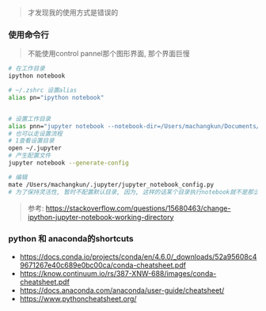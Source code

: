 > 才发现我的使用方式是错误的



### 使用命令行
> 不能使用control pannel那个图形界面, 那个界面巨慢
```sh
# 在工作目录
ipython notebook

# ~/.zshrc 设置alias
alias pn="ipython notebook"


# 设置工作目录
alias pnn="jupyter notebook --notebook-dir=/Users/machangkun/Documents/__ipython_notebook"
# 也可以走设置流程
# 1查看设置目录
open ~/.jupyter 
# 产生配置文件
jupyter notebook --generate-config

# 编辑
mate /Users/machangkun/.jupyter/jupyter_notebook_config.py
# 为了保持灵活性, 暂时不配置默认目录, 因为, 这样的话某个目录执行notebook就不是那么方便了

```

> 参考: https://stackoverflow.com/questions/15680463/change-ipython-jupyter-notebook-working-directory


### python 和 anaconda的shortcuts

- https://docs.conda.io/projects/conda/en/4.6.0/_downloads/52a95608c49671267e40c689e0bc00ca/conda-cheatsheet.pdf
- https://know.continuum.io/rs/387-XNW-688/images/conda-cheatsheet.pdf
- https://docs.anaconda.com/anaconda/user-guide/cheatsheet/
- https://www.pythoncheatsheet.org/
